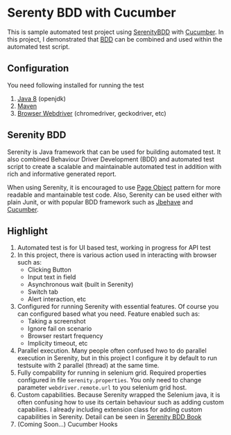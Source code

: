 # Serenty BDD with Cucumber
This is sample automated test project using [SerenityBDD](http://www.serenity-bdd.info/) with [Cucumber](https://cucumber.io/). In this project, I demonstrated that [BDD](https://en.wikipedia.org/wiki/Behavior-driven_development) can be combined and used within the automated test script.

## Configuration
You need following installed for running the test
1. [Java 8](https://www.oracle.com/technetwork/java/javase/downloads/jdk8-downloads-2133151.html) (openjdk)
2. [Maven](https://maven.apache.org/)
3. [Browser Webdriver](https://selenium.dev/downloads/) (chromedriver, geckodriver, etc)

## Serenity BDD
Serenity is Java framework that can be used for building automated test. It also combined Behaviour Driver Development (BDD)
and automated test script to create a scalable and maintainable automated test in addition with rich and informative generated report.

When using Serenity, it is encouraged to use [Page Object](https://martinfowler.com/bliki/PageObject.html) pattern 
for more readable and mantainable test code. Also, Serenity can be used either with plain Junit, or with popular BDD framework such as [Jbehave](https://jbehave.org/) and [Cucumber](https://cucumber.io/).

## Highlight
1. Automated test is for UI based test, working in progress for API test
2. In this project, there is various action used in interacting with browser such as:
   - Clicking Button
   - Input text in field
   - Asynchronous wait (built in Serenity)
   - Switch tab
   - Alert interaction, etc
3. Configured for running Serenity with essential features. Of course you can configured based what you need.
   Feature enabled such as: 
   - Taking a screenshot
   - Ignore fail on scenario 
   - Browser restart frequency
   - Implicity timeout, etc
4. Parallel execution. Many people often confused hwo to do parallel execution in Serenity, but in this 
   project I configure it by default to run testsuite with 2 parallel (thread) at the same time.
5. Fully compability for running in selenium grid. Required properties configured in file `serenity.properties`.
   You only need to change parameter `webdriver.remote.url` to you selenium grid host.
6. Custom capabilities. Because Serenity wrapped the Selenium java, 
   it is often confusing how to use its certain behaviour such as adding custom capabilies. 
   I already including extension class for adding custom capabilities in Serenity. Detail can be seen in [Serenity BDD Book](https://serenity-bdd.github.io/theserenitybook/latest/index.html)
7. (Coming Soon...) Cucumber Hooks

